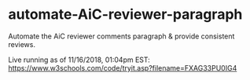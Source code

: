 # automate-AiC-reviewer-paragraph
Automate the AiC reviewer comments paragraph &amp; provide consistent reviews.

Live running as of 11/16/2018, 01:04pm EST: https://www.w3schools.com/code/tryit.asp?filename=FXAG33PU0IG4
